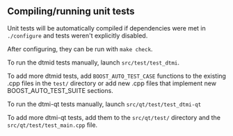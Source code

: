 Compiling/running unit tests
------------------------------------

Unit tests will be automatically compiled if dependencies were met in `./configure`
and tests weren't explicitly disabled.

After configuring, they can be run with `make check`.

To run the dtmid tests manually, launch `src/test/test_dtmi`.

To add more dtmid tests, add `BOOST_AUTO_TEST_CASE` functions to the existing
.cpp files in the `test/` directory or add new .cpp files that
implement new BOOST_AUTO_TEST_SUITE sections.

To run the dtmi-qt tests manually, launch `src/qt/test/test_dtmi-qt`

To add more dtmi-qt tests, add them to the `src/qt/test/` directory and
the `src/qt/test/test_main.cpp` file.
